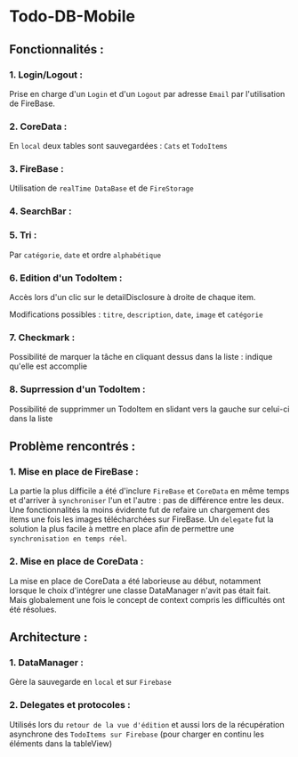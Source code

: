 # Todo-DB-Mobile

## Fonctionnalités :

### 1. Login/Logout :
Prise en charge d'un `Login` et d'un `Logout` par adresse `Email` par l'utilisation de FireBase.
### 2. CoreData :
En `local` deux tables sont sauvegardées : `Cats` et `TodoItems`
### 3. FireBase :
Utilisation de `realTime DataBase` et de `FireStorage`
### 4. SearchBar :

### 5. Tri :
Par `catégorie`, `date` et ordre `alphabétique`
### 6. Edition d'un TodoItem :
Accès lors d'un clic sur le detailDisclosure à droite de chaque item.

Modifications possibles : `titre`, `description`, `date`, `image` et `catégorie`
### 7. Checkmark :
Possibilité de marquer la tâche en cliquant dessus dans la liste : indique qu'elle est accomplie
### 8. Suprression d'un TodoItem : 
Possibilité de supprimmer un TodoItem en slidant vers la gauche sur celui-ci dans la liste

## Problème rencontrés :

### 1. Mise en place de FireBase :
La partie la plus difficile a été d'inclure `FireBase` et `CoreData` en même temps et d'arriver à `synchroniser` l'un et l'autre : pas de différence entre les deux. Une fonctionnalités la moins évidente fut de refaire un chargement des items une fois les images télécharchées sur FireBase. Un `delegate` fut la solution la plus facile à mettre en place afin de permettre une `synchronisation en temps réel`.

### 2. Mise en place de CoreData : 
La mise en place de CoreData a été laborieuse au début, notamment lorsque le choix d'intégrer une classe DataManager n'avit pas était fait. Mais globalement une fois le concept de context compris les difficultés ont été résolues. 

## Architecture :

### 1. DataManager :
Gère la sauvegarde en `local` et sur `Firebase`
### 2. Delegates et protocoles : 
Utilisés lors du `retour de la vue d'édition` et aussi lors de la récupération asynchrone des `TodoItems sur Firebase` (pour charger en continu les éléments dans la tableView)
